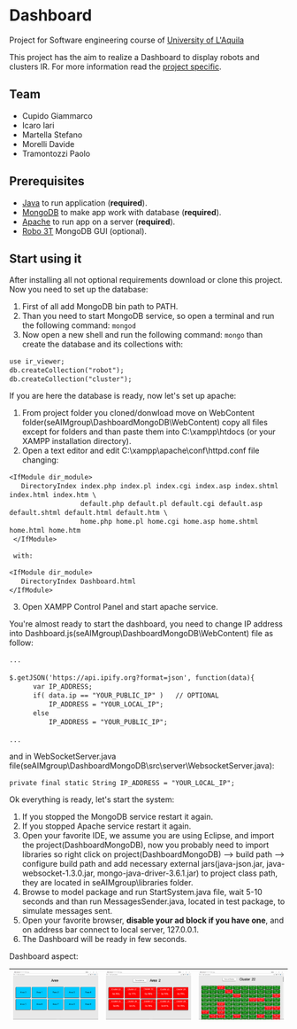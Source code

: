 # Dashboard

Project for Software engineering course of [University of L'Aquila](http://univaq.it)

This project has the aim to realize a Dashboard to display robots and clusters IR.
For more information read the [project specific](doc/Progetto_Soft_Eng_2017-2018.pdf).

## Team

- Cupido Giammarco
- Icaro Iari
- Martella Stefano
- Morelli Davide
- Tramontozzi Paolo

## Prerequisites

 - [Java](https://www.java.com/it/download/) to run application (**required**).
 - [MongoDB](https://www.mongodb.com/download-center#community) to make app work with database (**required**).
 - [Apache](https://www.apachefriends.org/it/download.html) to run app on a server (**required**).
 - [Robo 3T](https://robomongo.org/) MongoDB GUI (optional).

## Start using it

  After installing all not optional requirements download or clone this project.
  Now you need to set up the database:

  1. First of all add MongoDB bin path to PATH.
  2. Than you need to start MongoDB service, so open a terminal and run the following command:
     `mongod`
  3. Now open a new shell and run the following command: 
     `mongo`
     than create the database and its collections with:
  ```
  use ir_viewer;
  db.createCollection("robot");
  db.createCollection("cluster");
  ```  
  If you are here the database is ready, now let's set up apache:
  
  1. From project folder you cloned/donwload move on WebContent folder(seAIMgroup\DashboardMongoDB\WebContent) copy all files                except for folders and than paste them into C:\xampp\htdocs (or your XAMPP installation directory).
  2. Open a text editor and edit C:\xampp\apache\conf\httpd.conf file changing:
  ```
  <IfModule dir_module>
     DirectoryIndex index.php index.pl index.cgi index.asp index.shtml index.html index.htm \
                    default.php default.pl default.cgi default.asp default.shtml default.html default.htm \
                    home.php home.pl home.cgi home.asp home.shtml home.html home.htm
   </IfModule>
   ```
     with:
   ```
   <IfModule dir_module>
      DirectoryIndex Dashboard.html
   </IfModule>
   ```
  3. Open XAMPP Control Panel and start apache service.
  
  You're almost ready to start the dashboard, you need to change IP address into Dashboard.js(seAIMgroup\DashboardMongoDB\WebContent)     file as follow:
  ```
  ...
  
  $.getJSON('https://api.ipify.org?format=json', function(data){
		var IP_ADDRESS;
		if( data.ip == "YOUR_PUBLIC_IP" )   // OPTIONAL
			IP_ADDRESS = "YOUR_LOCAL_IP";
		else
			IP_ADDRESS = "YOUR_PUBLIC_IP";
      
  ...
  
  ```
  and in WebSocketServer.java file(seAIMgroup\DashboardMongoDB\src\server\WebsocketServer.java):
  ```
  private final static String IP_ADDRESS = "YOUR_LOCAL_IP";
  ```
  
  Ok everything is ready, let's start the system:
  
  1. If you stopped the MongoDB service restart it again.
  2. If you stopped Apache service restart it again.
  3. Open your favorite IDE, we assume you are using Eclipse, and import the project(DashboardMongoDB), now you probably need to import      libraries so right click on project(DashboardMongoDB) --> build path --> configure build path and add necessary
     external jars(java-json.jar, java-websocket-1.3.0.jar, mongo-java-driver-3.6.1.jar) to project class path, they are located in 	      seAIMgroup\libraries folder.
  4. Browse to model package and run StartSystem.java file, wait 5-10 seconds and than run MessagesSender.java, located in test package,
     to simulate messages sent.
  5. Open your favorite browser, **disable your ad block if you have one**, and on address bar connect to local server, 127.0.0.1.
  6. The Dashboard will be ready in few seconds.
  
  Dashboard aspect:
  
  ![screen1](Screenshots/Aree.PNG) | ![screen2](Screenshots/Clusters.PNG) | ![screen3](Screenshots/Robots.PNG)
  --- | --- | ---
     
     

